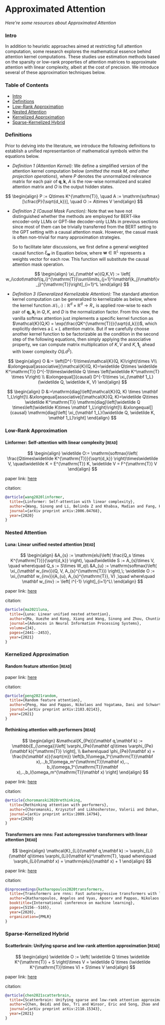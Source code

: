 # Approximated Attention
*Here're some resources about Approximated Attention*



### Intro

In addition to heuristic approaches aimed at restricting full attention computation, some research explores the mathematical essence behind attention kernel computations. These studies use estimation methods based on the sparsity or low-rank properties of attention matrices to approximate attention with linear complexity, albeit at the cost of precision. We introduce several of these approximation techniques below.


### Table of Contents
* [Intro](#intro)
* [Definitions](#definitions)
* [Low-Rank Approximation](#low-rank-approximation)
* [Nested Attention](#nested-attention)
* [Kernelized Approximation](#kernelized-approximation)
* [Sparse-Kernelized Hybrid](#sparse-kernelized-hybrid)


### Definitions

Prior to delving into the literature, we introduce the following definitions to establish a unified representantion of mathematical symbols within the equations below.

* *Definition 1 (Attention Kernel):* We define a simplified version of the attention kernel computation below (*omitted the mask $M$, and other projection operations*), where $P$ denotes the unnormalized relevance matrix for each pair of $\mathbf q, \mathbf k$, $A$ is the row-wise normalized and scaled attention matrix and $O$ is the output hidden states.

$$
\begin{align}
P := Q\times K^{\mathrm{T}}, \quad
A := \mathrm{softmax}[\cfrac{P}{\sqrt{d_k}}], \quad
    O := A\times V
\end{align}
$$

* *Definition 2 (Causal Mask Function):* Note that we have not distinguished whether the methods are employed for BERT-like encoder-only LLMs or GPT-like decoder-only LLMs in previous sections since most of them can be trivially transferred from the BERT setting to the GPT setting with a causal attention mask. However, the casual mask is often non-trivial for many approximation strategies. 
  

  So to facilitate later discussions, we first define a general weighted causal function $\xi_{\mathbf w}$ in Equation below, where $\mathbf w \in \mathbb{R}^L$ represents a weights vector for each row. This function will substitute the causal attention mask operation.

$$
\begin{align}
    \xi_{\mathbf w}(Q,K,V) := \left[ w_i\cdot\mathbf{q_i}^{\mathrm{T}}\sum\limits_{j=1}^i\mathbf{k_j}\mathbf{v_j}^{\mathrm{T}}\right]_{i=1}^L
\end{align}
$$

* *Definition 3 (Generalized Kernelizable Attention):* The standard attention kernel computation can be generalized to kernelizable as below, where the kernel function $\mathcal{K}(\cdot,\cdot): \mathbb{R}^{d}\times \mathbb{R}^{d}\rightarrow R_+$ is applied row-wise to each pair of $\mathbf q_i, \mathbf k_j$ in $Q,K$, and $D$ is the normalization factor. From this view, the vanilla softmax attention just implements a specific kernel function as $\mathcal{K}(Q,K) = \exp(\frac{QK^{\mathrm{T}}}{\sqrt{d_k}})$, which explicitly derives a $L\times L$ attention matrix. But if we carefully choose another kernel function to be factorizable as the condition in the second step of the following equations, then simply applying the associative property, we can compute matrix multiplication of $K,V$ and $K, \mathbf 1_L$ ahead with lower complexity $O(Ld^2)$.

$$
\begin{align}
O &:= \left(D^{-1}\times\mathcal{K}(Q, K)\right)\times V\\
    &\xlongequal[associative]{\mathcal{K}(Q, K)=\widetilde Q\times \widetilde K^\mathrm{T}} D^{-1}\times\widetilde Q \times \left(\widetilde K^\mathrm{T} \times V\right) \\
    &\xlongequal[]{causal} D^{-1}\times \xi_{\mathbf 1_L}(\widetilde Q, \widetilde K, V)
\end{align}
$$

$$
\begin{align}
D &:=\mathrm{diag}\left[\mathcal{K}(Q, K) \times \mathbf 1_L\right]\\
&\xlongequal[associative]{\mathcal{K}(Q, K)=\widetilde Q\times \widetilde K^\mathrm{T}} \mathrm{diag}\left[\widetilde Q \times\left(\widetilde K\times \mathbf 1_L\right)\right]\\
&\xlongequal[]{causal} \mathrm{diag}\left[ \xi_{\mathbf 1_L}(\widetilde Q, \widetilde K, \mathbf 1_L)\right]
\end{align}
$$



### Low-Rank Approximation


#### Linformer: Self-attention with linear complexity [`READ`]

$$
\begin{align}
\widetilde O:= \mathrm{softmax}\left( \frac{Q\times\widetilde K^{\mathrm{T}}}{\sqrt{d_k}} \right)\times\widetilde V, \quad\widetilde K = E^{\mathrm{T}} K, \widetilde V = F^{\mathrm{T}} V
\end{align}
$$

paper link: [here](https://arxiv.org/pdf/2006.04768)

citation: 
```bibtex
@article{wang2020linformer,
  title={Linformer: Self-attention with linear complexity},
  author={Wang, Sinong and Li, Belinda Z and Khabsa, Madian and Fang, Han and Ma, Hao},
  journal={arXiv preprint arXiv:2006.04768},
  year={2020}
}
```


### Nested Attention

#### Luna: Linear unified nested attention [`READ`]

$$
\begin{align}
&A_{s} := \mathrm{elu}\left( \frac{Q_s \times K^{\mathrm{T}}}{\sqrt{d_k}} \right), \quad\widetilde S := A_{s}\times V, \quad where\quad Q_s := S\times W_q\\
        &A_{u} := \mathrm{softmax}\left( \xi_{\mathbf w_{inv}}(Q, V, A_{s}^{\mathrm{T}}) \right),\;
        \widetilde O := \xi_{\mathbf w_{inv}}(A_{u}, A_{s}^{\mathrm{T}}, V) ,\quad where\quad \mathbf w_{inv} := \left[ i^{-1} \right]_{i=1}^L\
\end{align}
$$

paper link: [here](https://proceedings.neurips.cc/paper/2021/file/14319d9cfc6123106878dc20b94fbaf3-Paper.pdf)

citation: 
```bibtex
@article{ma2021luna,
  title={Luna: Linear unified nested attention},
  author={Ma, Xuezhe and Kong, Xiang and Wang, Sinong and Zhou, Chunting and May, Jonathan and Ma, Hao and Zettlemoyer, Luke},
  journal={Advances in Neural Information Processing Systems},
  volume={34},
  pages={2441--2453},
  year={2021}
}
```

### Kernelized Approximation


#### Random feature attention [`READ`]

paper link: [here](https://arxiv.org/pdf/2103.02143)

citation: 
```bibtex
@article{peng2021random,
  title={Random feature attention},
  author={Peng, Hao and Pappas, Nikolaos and Yogatama, Dani and Schwartz, Roy and Smith, Noah A and Kong, Lingpeng},
  journal={arXiv preprint arXiv:2103.02143},
  year={2021}
}
```


#### Rethinking attention with performers [`READ`]

$$
\begin{align}
&\mathcal{K_{Pe}}(\mathbf q,\mathbf k) := \mathbb{E_{\omega}}\left[ \varphi_{Pe}(\mathbf q)\times \varphi_{Pe}(\mathbf k){^\mathrm{T}} \right], \\
&where\quad \phi_{Pe}(\mathbf x) = \frac{h(\mathbf x)}{\sqrt{m}} \left[b_1(\omega_1^{\mathrm{T}}\mathbf x),..,b_1(\omega_m^{\mathrm{T}}\mathbf x),.., b_l(\omega_1^{\mathrm{T}}\mathbf x),..,b_l(\omega_m^{\mathrm{T}}\mathbf x) \right]
\end{align}
$$

paper link: [here](https://arxiv.org/pdf/2009.14794)

citation: 
```bibtex
@article{choromanski2020rethinking,
  title={Rethinking attention with performers},
  author={Choromanski, Krzysztof and Likhosherstov, Valerii and Dohan, David and Song, Xingyou and Gane, Andreea and Sarlos, Tamas and Hawkins, Peter and Davis, Jared and Mohiuddin, Afroz and Kaiser, Lukasz and others},
  journal={arXiv preprint arXiv:2009.14794},
  year={2020}
}
```


#### Transformers are rnns: Fast autoregressive transformers with linear attention [`READ`]

$$
\begin{align}
\mathcal{K}_{Li}(\mathbf q,\mathbf k) := \varphi_{Li}(\mathbf q)\times \varphi_{Li}(\mathbf k)^\mathrm{T}, \quad where\quad \varphi_{Li}(\mathbf x) = \mathrm{elu}(\mathbf x) + 1
\end{align}
$$

paper link: [here](http://proceedings.mlr.press/v119/katharopoulos20a/katharopoulos20a.pdf)

citation: 
```bibtex
@inproceedings{katharopoulos2020transformers,
  title={Transformers are rnns: Fast autoregressive transformers with linear attention},
  author={Katharopoulos, Angelos and Vyas, Apoorv and Pappas, Nikolaos and Fleuret, Fran{\c{c}}ois},
  booktitle={International conference on machine learning},
  pages={5156--5165},
  year={2020},
  organization={PMLR}
}
```



### Sparse-Kernelized Hybrid


#### Scatterbrain: Unifying sparse and low-rank attention approximation [`READ`]

$$
\begin{align}
\widetilde O := \left( \widetilde Q \times \widetilde K^{\mathrm{T}} + S \right)\times V = \widetilde Q \times (\widetilde K^{\mathrm{T}}\times V) + S\times V 
\end{align}
$$

paper link: [here](https://arxiv.org/pdf/2110.15343)

citation: 
```bibtex
@article{chen2021scatterbrain,
  title={Scatterbrain: Unifying sparse and low-rank attention approximation},
  author={Chen, Beidi and Dao, Tri and Winsor, Eric and Song, Zhao and Rudra, Atri and R{\'e}, Christopher},
  journal={arXiv preprint arXiv:2110.15343},
  year={2021}
}
```
    
